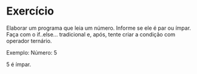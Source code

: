 # Exercício
Elaborar um programa que leia um número. Informe se ele é par ou ímpar. Faça com o if..else... tradicional e, após, tente criar a condição com operador ternário.

Exemplo:
Número: 5

5 é ímpar.